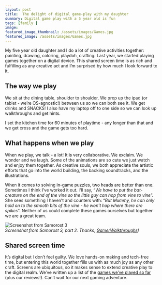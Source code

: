 ```yaml
---
layout: post
title:  The delight of digital game-play with my daughter
summary: Digital game play with a 5 year old is fun
tags: [family ]
image: 
featured_image_thumbnail: /assets/images/Games.jpg
featured_image: /assets/images/Games.jpg
---
```


My five year old daughter and I do a lot of creative activities together: painting, drawing, coloring, playdoh, crafting. Last year, we started playing games together on a digital device. This shared screen time is as rich and fulfilling as any creative act and I’m surprised by how much I look forward to it. 

## The way we play
We sit at the dining table, shoulder to shoulder. We prop up the ipad (or tablet - we’re OS-agnostic!) between us so we can both see it. We get drinks and SNACKS! I also have my laptop off to one side so we can look up walkthroughs and get hints.

I set the kitchen time for 60 minutes of playtime - any longer than that and we get cross and the game gets too hard.

## What happens when we play
When we play, we talk - a lot! It is very collaborative. We exclaim. We wonder and we laugh. Some of the animations are so cute we just watch and enjoy them together. As creative souls, we both appreciate the artistic efforts that go into the world building, the backing soundtracks, and the illustrations.

When it comes to solving in-game puzzles, two heads are better than one. Sometimes I think I've worked it out. I'll say, “_We have to put the bat-creature on the end of the vine so the little guy can hop from vine to vine_”. She sees something I haven't and counters with: “_But Mummy, he can only hold on to the smooth bits of the vine - he won’t hop where there are spikes_”. Neither of us could complete these games ourselves but together we are a great team. 

![Screenshot from Samorost 3](https://gamerwalkthroughs.com/wp-content/uploads/2016/03/Samorost-3-Part-2-Rope-Spikes-Puzzle-300x169.jpg#center)   
_Screenshot from Samorost 3, part 2. Thanks, [GamerWalkthroughs](https://gamerwalkthroughs.com/samorost-3/)!_

## Shared screen time
It’s digital but I don’t feel guilty. We love hands-on making and tech-free time, but entering this world together fills us with as much joy as any other craft. Screens are ubiquitous, so it makes sense to extend creative play to the digital realm. We’ve written up a list of the [games we’ve played so far](https://flicstar.com/games) (plus our reviews!). Can’t wait for our next gaming adventure.
